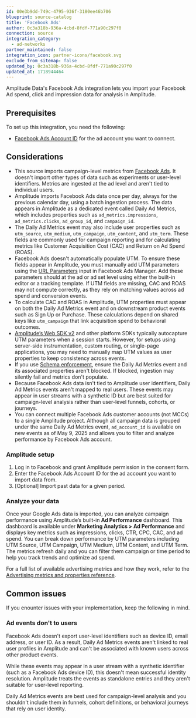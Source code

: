 ```yaml
---
id: 00e3b9dd-749c-4795-936f-3180ee46b706
blueprint: source-catalog
title: 'Facebook Ads'
author: 0c3a318b-936a-4cbd-8fdf-771a90c297f0
connection: source
integration_category:
  - ad-networks
partner_maintained: false
integration_icon: partner-icons/facebook.svg
exclude_from_sitemap: false
updated_by: 0c3a318b-936a-4cbd-8fdf-771a90c297f0
updated_at: 1718944464
---
```

Amplitude Data's Facebook Ads integration lets you import your Facebook Ad spend, click and impression data for analysis in Amplitude.

## Prerequisites

To set up this integration, you need the following:

* [Facebook Ads Account ID](https://www.facebook.com/business/help/1492627900875762) for the ad account you want to connect.

## Considerations

* This source imports campaign-level metrics from [Facebook Ads](https://www.facebook.com/business/tools/ads-manager). It doesn't import other types of data such as experiments or user-level identifiers. Metrics are ingested at the ad level and aren't tied to individual users.  
* Amplitude imports Facebook Ads data once per day, always for the previous calendar day, using a batch ingestion process. The data appears in Amplitude as a dedicated event called Daily Ad Metrics, which includes properties such as `ad_metrics.impressions`, `ad_metrics.clicks`, `ad_group_id`, and `campaign_id`.  
* The Daily Ad Metrics event may also include user properties such as `utm_source`, `utm_medium`, `utm_campaign`, `utm_content`, and `utm_term`. These fields are commonly used for campaign reporting and for calculating metrics like Customer Acquisition Cost (CAC) and Return on Ad Spend (ROAS).  
* Facebook Ads doesn't automatically populate UTM. To ensure these fields appear in Amplitude, you must manually add UTM parameters using the [URL Parameters](https://www.facebook.com/business/help/1016122818401732) input in Facebook Ads Manager. Add these parameters should at the ad or ad set level using either the built-in editor or a tracking template. If UTM fields are missing, CAC and ROAS may not compute correctly, as they rely on matching values across ad spend and conversion events.  
* To calculate CAC and ROAS in Amplitude, UTM properties must appear on both the Daily Ad Metrics event and on downstream product events such as Sign Up or Purchase. These calculations depend on shared keys like `utm_campaign` that link acquisition spend to behavioral outcomes.  
* [Amplitude’s Web SDK v2](/docs/sdks/analytics/browser/browser-sdk-2) and other platform SDKs typically autocapture UTM parameters when a session starts. However, for setups using server-side instrumentation, custom routing, or single-page applications, you may need to manually map UTM values as user properties to keep consistency across events.  
* If you use [Schema enforcement](/docs/data/configure-schema), ensure the Daily Ad Metrics event and its associated properties aren't blocked. If blocked, ingestion may silently fail and metrics don't populate.  
* Because Facebook Ads data isn't tied to Amplitude user identifiers, Daily Ad Metrics events aren't mapped to real users. These events may appear in user streams with a synthetic ID but are best suited for campaign-level analysis rather than user-level funnels, cohorts, or journeys.  
* You can connect multiple Facebook Ads customer accounts (not MCCs) to a single Amplitude project. Although all campaign data is grouped under the same Daily Ad Metrics event, `ad_account_id` is available on new events as of May 9, 2025 and allows you to filter and analyze performance by Facebook Ads account.

### Amplitude setup

1) Log in to Facebook and grant Amplitude permission in the consent form.  
2) Enter the Facebook Ads Account ID for the ad account you want to import data from.  
3) [Optional] Import past data for a given period.

### Analyze your data

Once your Google Ads data is imported, you can analyze campaign performance using Amplitude’s built-in **Ad Performance** dashboard. This dashboard is available under **Marketing Analytics > Ad Performance** and displays key metrics such as impressions, clicks, CTR, CPC, CAC, and ad spend. You can break down performance by UTM parameters including UTM Source, UTM Campaign, UTM Medium, UTM Content, and UTM Term. The metrics refresh daily and you can filter them campaign or time period to help you track trends and optimize ad spend.

For a full list of available advertising metrics and how they work, refer to the [Advertising metrics and properties reference](/docs/analytics/ootb-marketing-analytics#advertising-metrics-and-properties).

## Common issues

If you enounter issues with your implementation, keep the following in mind.

### Ad events don't to users

Facebook Ads doesn't export user-level identifiers such as device ID, email address, or user ID. As a result, Daily Ad Metrics events aren't linked to real user profiles in Amplitude and can't be associated with known users across other product events.

While these events may appear in a user stream with a synthetic identifier (such as a Facebook Ads device ID), this doesn't mean successful identity resolution. Amplitude treats the events as standalone entries and they aren't suitable for user-level reporting.

Daily Ad Metrics events are best used for campaign-level analysis and you shouldn't include them in funnels, cohort definitions, or behavioral journeys that rely on user identity.